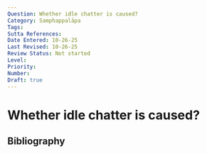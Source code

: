 ```yaml
---
Question: Whether idle chatter is caused?
Category: Samphappalāpa
Tags: 
Sutta References: 
Date Entered: 10-26-25
Last Revised: 10-26-25
Review Status: Not started
Level: 
Priority: 
Number: 
Draft: true
---
```


# Whether idle chatter is caused?

## Bibliography

<!-- 

Notes:



-->